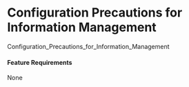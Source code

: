 Configuration Precautions for Information Management
====================================================

Configuration_Precautions_for_Information_Management

#### Feature Requirements

None